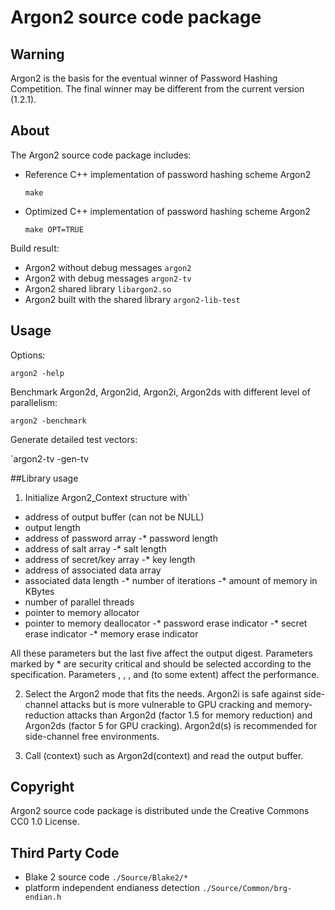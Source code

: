 # Argon2 source code package


## Warning
Argon2 is the basis for the eventual winner of Password Hashing Competition. 
The final winner may be different from the current version (1.2.1).

## About
The Argon2 source code package includes:
* Reference C++ implementation of password hashing scheme Argon2

	`make`
        
* Optimized C++ implementation of password hashing scheme Argon2

	`make OPT=TRUE`

Build result:
* Argon2 without debug messages
`argon2`
* Argon2 with debug messages
`argon2-tv`
* Argon2 shared library
`libargon2.so`
* Argon2 built with the shared library
`argon2-lib-test`


## Usage
Options:

`argon2 -help`

Benchmark Argon2d, Argon2id, Argon2i, Argon2ds with different level of parallelism:

`argon2 -benchmark`

Generate detailed test vectors:

`argon2-tv -gen-tv

##Library usage

1. Initialize Argon2_Context structure with`
 - address of output buffer (can not be NULL)
 - output length
 - address of password array
 -* password length
 - address of salt array
 -* salt length
 - address of secret/key array
 -* key length
 - address of associated data array
 - associated data length
 -* number of iterations
 -* amount of memory in KBytes 
 - number of parallel threads
 - pointer to memory allocator
 - pointer to memory deallocator
 -* password erase indicator
 -* secret erase indicator
 -* memory erase indicator

All these parameters but the last five affect the output digest. Parameters marked by * are security critical and should be selected according to the specification. Parameters  <number of iterations>, <amount of memory>, <number of parallel threads>, and (to some extent) <memory erase indicator> affect the performance.

2. Select the Argon2 mode that fits the needs. Argon2i is safe against side-channel attacks but is more vulnerable to GPU cracking and memory-reduction attacks than Argon2d (factor 1.5 for memory reduction) and Argon2ds (factor 5 for GPU cracking). Argon2d(s) is recommended for side-channel free environments.

3. Call <mode>(context) such as Argon2d(context) and read the output buffer.


## Copyright
Argon2 source code package is distributed unde the Creative Commons CC0 1.0 License.


## Third Party Code
* Blake 2 source code
`./Source/Blake2/*`
* platform independent endianess detection
`./Source/Common/brg-endian.h`
